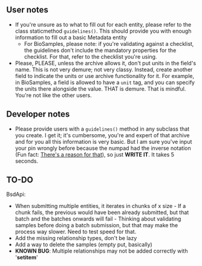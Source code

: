 ## User notes
- If you're unsure as to what to fill out for each entity, please refer to the class staticmethod `guidelines()`. This
should provide you with enough information to fill out a basic Metadata entity
  - For BioSamples, please note: if you're validating against a checklist, the guidelines don't include the mandatory
  properties for the checklist. For that, refer to the checklist you're using.
- Please, PLEASE, unless the archive allows it, don't put units in the field's name. This is not very demure; not very
classy. Instead, create another field to indicate the units or use archive functionality for it. For example, in
BioSamples, a field is allowed to have a `unit` tag, and you can specify the units there alongside the value. THAT is
demure. That is mindful. You're not like the other users.

## Developer notes
- Please provide users with a `guidelines()` method in any subclass that you create. I get it; it's cumbersome, you're 
and expert of that archive and for you all this information is very basic. But I am sure you've input your pin wrongly
before because the numpad had the inverse notation (Fun fact: [There's a reason for that](https://ux.stackexchange.com/questions/16666/why-do-numpads-on-keyboards-and-phones-have-reversed-layouts)),
so just **WRITE IT**. It takes 5 seconds.

## TO-DO

BsdApi:
- When submitting multiple entities, it iterates in chunks of x size - If a chunk fails, the previous would have been
  already submitted, but that batch and the batches onwards will fail - Thinking about validating samples before doing
  a batch submission, but that may make the process way slower. Need to test speed for that.
- Add the missing relationship types, don't be lazy
- Add a way to delete the samples (empty put, basically)
- **KNOWN BUG**: Multiple relationships may not be added correctly with '__setitem__'